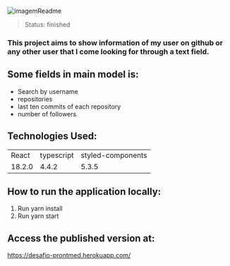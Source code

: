  ![imagemReadme](https://user-images.githubusercontent.com/106933712/183315544-bddb6982-00fb-4026-946a-703d9c5ab3ba.PNG)

> Status: finished

### This project aims to show information of my user on github or any other user that I come looking for through a text field.

## Some fields in main model is:

- Search by username
- repositories
- last ten commits of each repository
- number of followers

## Technologies Used:

<table>
  <tr>
    <td>React</td>
    <td>typescript</td>
    <td>styled-components</td>
  </tr>
  <tr>
    <td>18.2.0</td>
    <td>4.4.2</td>
    <td>5.3.5</td>
  </tr>
</table>

## How to run the application locally:

1. Run yarn install
2. Run yarn start

## Access the published version at:

https://desafio-prontmed.herokuapp.com/
